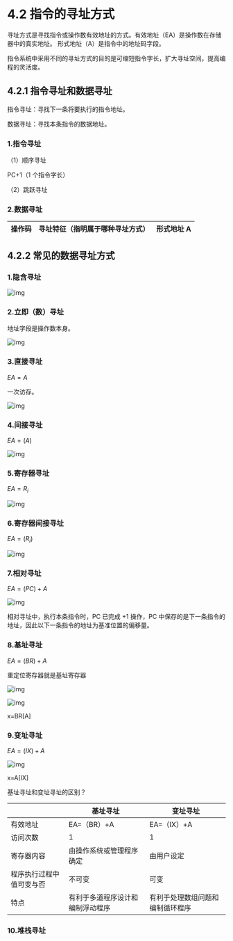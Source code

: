 # 4.2 指令的寻址方式

寻址方式是寻找指令或操作数有效地址的方式。有效地址（EA）是操作数在存储器中的真实地址。
形式地址（A）是指令中的地址码字段。

指令系统中采用不同的寻址方式的目的是可缩短指令字长，扩大寻址空间，提高编程的灵活度。

## 4.2.1 指令寻址和数据寻址

指令寻址：寻找下一条将要执行的指令地址。

数据寻址：寻找本条指令的数据地址。

### 1.指令寻址

（1）顺序寻址

PC+1（1 个指令字长）

（2）跳跃寻址

### 2.数据寻址

| 操作码 | 寻址特征（指明属于哪种寻址方式） | 形式地址 A |
| ------ | -------------------------------- | ---------- |

## 4.2.2 常见的数据寻址方式

### 1.隐含寻址

![img](https://csnotes.oss-cn-beijing.aliyuncs.com/photos/%E9%9A%90%E5%90%AB%E5%AF%BB%E5%9D%80.png)

### 2.立即（数）寻址

地址字段是操作数本身。

![img](https://csnotes.oss-cn-beijing.aliyuncs.com/photos/%E7%AB%8B%E5%8D%B3%E5%AF%BB%E5%9D%80.png)

### 3.直接寻址

$EA=A$

一次访存。

![img](https://csnotes.oss-cn-beijing.aliyuncs.com/photos/%E7%9B%B4%E6%8E%A5%E5%AF%BB%E5%9D%80.png)

### 4.间接寻址

$EA=(A)$

![img](https://csnotes.oss-cn-beijing.aliyuncs.com/photos/%E9%97%B4%E6%8E%A5%E5%AF%BB%E5%9D%80.png)

### 5.寄存器寻址

$EA=R_{i}$

![img](https://csnotes.oss-cn-beijing.aliyuncs.com/photos/%E5%AF%84%E5%AD%98%E5%99%A8%E5%AF%BB%E5%9D%80.png)

### 6.寄存器间接寻址

$EA=(R_{i})$

![img](https://csnotes.oss-cn-beijing.aliyuncs.com/photos/%E5%AF%84%E5%AD%98%E5%99%A8%E9%97%B4%E6%8E%A5%E5%AF%BB%E5%9D%80.png)

### 7.相对寻址

$EA=(PC)+A$

![img](https://csnotes.oss-cn-beijing.aliyuncs.com/photos/%E7%9B%B8%E5%AF%B9%E5%AF%BB%E5%9D%80.png)

相对寻址中，执行本条指令时，PC 已完成 +1 操作，PC 中保存的是下一条指令的地址，因此以下一条指令的地址为基准位置的偏移量。

### 8.基址寻址

$EA=(BR)+A$

重定位寄存器就是基址寄存器

![img](https://csnotes.oss-cn-beijing.aliyuncs.com/photos/%E5%9F%BA%E5%9D%80%E5%AF%BB%E5%9D%80.png)

![img](https://csnotes.oss-cn-beijing.aliyuncs.com/photos/%E5%9F%BA%E5%9D%80%E5%AF%BB%E5%9D%802.png)

x=BR[A]

### 9.变址寻址

$EA=(IX)+A$

![img](https://csnotes.oss-cn-beijing.aliyuncs.com/photos/%E5%8F%98%E5%9D%80%E5%AF%BB%E5%9D%80.png)

x=A[IX]

基址寻址和变址寻址的区别？

|                          | 基址寻址                         | 变址寻址                         |
| ------------------------ | -------------------------------- | -------------------------------- |
| 有效地址                 | EA=（BR）+A                      | EA=（IX）+A                      |
| 访问次数                 | 1                                | 1                                |
| 寄存器内容               | 由操作系统或管理程序确定         | 由用户设定                       |
| 程序执行过程中值可变与否 | 不可变                           | 可变                             |
| 特点                     | 有利于多道程序设计和编制浮动程序 | 有利于处理数组问题和编制循环程序 |

### 10.堆栈寻址


